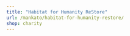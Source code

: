 ```yaml
---
title: "Habitat for Humanity ReStore"
url: /mankato/habitat-for-humanity-restore/
shop: charity
---
```

